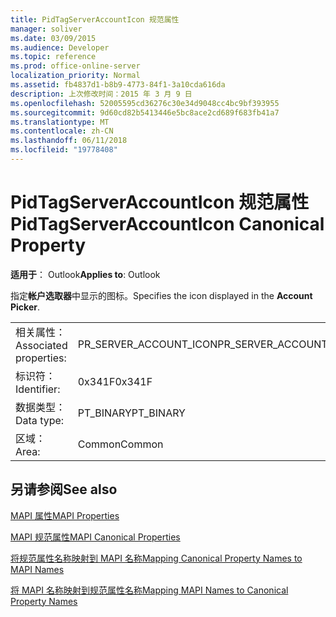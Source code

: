 ```yaml
---
title: PidTagServerAccountIcon 规范属性
manager: soliver
ms.date: 03/09/2015
ms.audience: Developer
ms.topic: reference
ms.prod: office-online-server
localization_priority: Normal
ms.assetid: fb4837d1-b8b9-4773-84f1-3a10cda616da
description: 上次修改时间：2015 年 3 月 9 日
ms.openlocfilehash: 52005595cd36276c30e34d9048cc4bc9bf393955
ms.sourcegitcommit: 9d60cd82b5413446e5bc8ace2cd689f683fb41a7
ms.translationtype: MT
ms.contentlocale: zh-CN
ms.lasthandoff: 06/11/2018
ms.locfileid: "19778408"
---
```

# <a name="pidtagserveraccounticon-canonical-property"></a><span data-ttu-id="ee039-103">PidTagServerAccountIcon 规范属性</span><span class="sxs-lookup"><span data-stu-id="ee039-103">PidTagServerAccountIcon Canonical Property</span></span>

  
  
<span data-ttu-id="ee039-104">**适用于**： Outlook</span><span class="sxs-lookup"><span data-stu-id="ee039-104">**Applies to**: Outlook</span></span> 
  
<span data-ttu-id="ee039-105">指定**帐户选取器**中显示的图标。</span><span class="sxs-lookup"><span data-stu-id="ee039-105">Specifies the icon displayed in the **Account Picker**.</span></span>
  
|||
|:-----|:-----|
|<span data-ttu-id="ee039-106">相关属性：</span><span class="sxs-lookup"><span data-stu-id="ee039-106">Associated properties:</span></span>  <br/> |<span data-ttu-id="ee039-107">PR_SERVER_ACCOUNT_ICON</span><span class="sxs-lookup"><span data-stu-id="ee039-107">PR_SERVER_ACCOUNT_ICON</span></span>  <br/> |
|<span data-ttu-id="ee039-108">标识符：</span><span class="sxs-lookup"><span data-stu-id="ee039-108">Identifier:</span></span>  <br/> |<span data-ttu-id="ee039-109">0x341F</span><span class="sxs-lookup"><span data-stu-id="ee039-109">0x341F</span></span>  <br/> |
|<span data-ttu-id="ee039-110">数据类型：</span><span class="sxs-lookup"><span data-stu-id="ee039-110">Data type:</span></span>  <br/> |<span data-ttu-id="ee039-111">PT_BINARY</span><span class="sxs-lookup"><span data-stu-id="ee039-111">PT_BINARY</span></span>  <br/> |
|<span data-ttu-id="ee039-112">区域：</span><span class="sxs-lookup"><span data-stu-id="ee039-112">Area:</span></span>  <br/> |<span data-ttu-id="ee039-113">Common</span><span class="sxs-lookup"><span data-stu-id="ee039-113">Common</span></span>  <br/> |
   
## <a name="see-also"></a><span data-ttu-id="ee039-114">另请参阅</span><span class="sxs-lookup"><span data-stu-id="ee039-114">See also</span></span>



[<span data-ttu-id="ee039-115">MAPI 属性</span><span class="sxs-lookup"><span data-stu-id="ee039-115">MAPI Properties</span></span>](mapi-properties.md)
  
[<span data-ttu-id="ee039-116">MAPI 规范属性</span><span class="sxs-lookup"><span data-stu-id="ee039-116">MAPI Canonical Properties</span></span>](mapi-canonical-properties.md)
  
[<span data-ttu-id="ee039-117">将规范属性名称映射到 MAPI 名称</span><span class="sxs-lookup"><span data-stu-id="ee039-117">Mapping Canonical Property Names to MAPI Names</span></span>](mapping-canonical-property-names-to-mapi-names.md)
  
[<span data-ttu-id="ee039-118">将 MAPI 名称映射到规范属性名称</span><span class="sxs-lookup"><span data-stu-id="ee039-118">Mapping MAPI Names to Canonical Property Names</span></span>](mapping-mapi-names-to-canonical-property-names.md)

